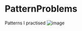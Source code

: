 # PatternProblems
Patterns I practised
![image](https://github.com/SunithaSree/PatternProblems/assets/129870333/969291f4-ddf6-4e76-9d3b-478ac316f748)
